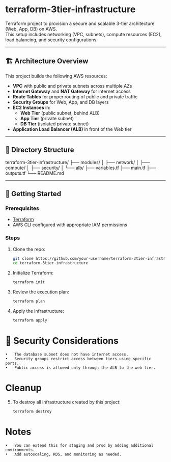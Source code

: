 # terraform-3tier-infrastructure

Terraform project to provision a secure and scalable 3-tier architecture (Web, App, DB) on AWS.  
This setup includes networking (VPC, subnets), compute resources (EC2), load balancing, and security configurations.

---

## 🏗️ Architecture Overview

This project builds the following AWS resources:

- **VPC** with public and private subnets across multiple AZs
- **Internet Gateway** and **NAT Gateway** for internet access
- **Route Tables** for proper routing of public and private traffic
- **Security Groups** for Web, App, and DB layers
- **EC2 Instances** in:
  - **Web Tier** (public subnet, behind ALB)
  - **App Tier** (private subnet)
  - **DB Tier** (isolated private subnet)
- **Application Load Balancer (ALB)** in front of the Web tier

---

## 📁 Directory Structure
terraform-3tier-infrastructure/
├── modules/
│   ├── network/
│   ├── compute/
│   ├── security/
│   └── alb/
├── variables.tf
├── main.tf
├── outputs.tf
└── README.md

---

## 🚀 Getting Started

### Prerequisites

- [Terraform](https://developer.hashicorp.com/terraform/tutorials/aws-get-started/install-cli)
- AWS CLI configured with appropriate IAM permissions

### Steps

1. Clone the repo:
   ```bash
   git clone https://github.com/your-username/terraform-3tier-infrastructure.git
   cd terraform-3tier-infrastructure

2.	Initialize Terraform:
    ```bash
    terraform init

3. Review the execution plan:
    ```bash
    terraform plan

4. Apply the infrastructure:
    ```bash
    terraform apply


# 🔐 Security Considerations
	•	The database subnet does not have internet access.
	•	Security groups restrict access between tiers using specific ports.
	•	Public access is allowed only through the ALB to the web tier.


# Cleanup
5. To destroy all infrastructure created by this project:
    ```bash
    terraform destroy


# Notes
	•	You can extend this for staging and prod by adding additional environments.
	•	Add autoscaling, RDS, and monitoring as needed.
